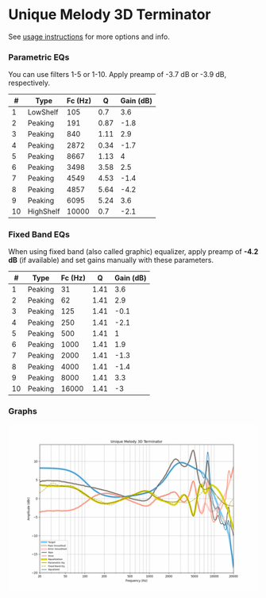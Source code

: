 # Unique Melody 3D Terminator
See [usage instructions](https://github.com/jaakkopasanen/AutoEq#usage) for more options and info.

### Parametric EQs
You can use filters 1-5 or 1-10. Apply preamp of -3.7 dB or -3.9 dB, respectively.

|   # | Type      |   Fc (Hz) |    Q |   Gain (dB) |
|-----|-----------|-----------|------|-------------|
|   1 | LowShelf  |       105 | 0.7  |         3.6 |
|   2 | Peaking   |       191 | 0.87 |        -1.8 |
|   3 | Peaking   |       840 | 1.11 |         2.9 |
|   4 | Peaking   |      2872 | 0.34 |        -1.7 |
|   5 | Peaking   |      8667 | 1.13 |         4   |
|   6 | Peaking   |      3498 | 3.58 |         2.5 |
|   7 | Peaking   |      4549 | 4.53 |        -1.4 |
|   8 | Peaking   |      4857 | 5.64 |        -4.2 |
|   9 | Peaking   |      6095 | 5.24 |         3.6 |
|  10 | HighShelf |     10000 | 0.7  |        -2.1 |

### Fixed Band EQs
When using fixed band (also called graphic) equalizer, apply preamp of **-4.2 dB** (if available) and set gains manually with these parameters.

|   # | Type    |   Fc (Hz) |    Q |   Gain (dB) |
|-----|---------|-----------|------|-------------|
|   1 | Peaking |        31 | 1.41 |         3.6 |
|   2 | Peaking |        62 | 1.41 |         2.9 |
|   3 | Peaking |       125 | 1.41 |        -0.1 |
|   4 | Peaking |       250 | 1.41 |        -2.1 |
|   5 | Peaking |       500 | 1.41 |         1   |
|   6 | Peaking |      1000 | 1.41 |         1.9 |
|   7 | Peaking |      2000 | 1.41 |        -1.3 |
|   8 | Peaking |      4000 | 1.41 |        -1.4 |
|   9 | Peaking |      8000 | 1.41 |         3.3 |
|  10 | Peaking |     16000 | 1.41 |        -3   |

### Graphs
![](./Unique%20Melody%203D%20Terminator.png)
